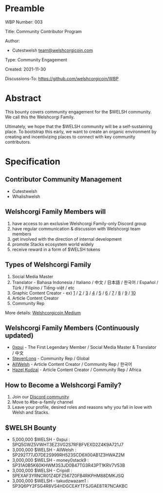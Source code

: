 Preamble
========
WBP Number: 003

Title: Community Contributor Program

Author: 
* Cutestwelsh team@welshcorgicoin.com

Type: Community Engagement

Created: 2021-11-30

Discussions-To: https://github.com/welshcorgicoin/WBP

Abstract
========
This bounty covers community engagement for the $WELSH community. We call this the Welshcorgi Family.

Ultimately, we hope that the $WELSH community will be a self-sustaining place. To bootstrap this early, we want to create an organic environment by creating and incentivizing places to connect with key community contributors.

Specification
=============
Contributor Community Management
--------------------------------
* Cutestwelsh
* Whalishwelsh

Welshcorgi Family Members will
------------------------------
1. have access to an exclusive Welshcorgi Family-only Discord group
2. have regular communication & discussion with Welshcorgi team members
3. get involved with the direction of internal development
4. promote Stacks ecosystem world widely
5. receive reward in a form of $WELSH tokens

Types of Welshcorgi Family
--------------------------
1. Social Media Master
2. Translator - Bahasa Indonesia / Italiano / 中文 / 日本語 / 한국어 / Español / Türk / Filipino / Tiếng-việt / etc
3. Graphic Content Creator - ex) [1](https://twitter.com/welshcorgi_coin/status/1463899809782194181) / [2](https://twitter.com/welshcorgi_coin/status/1464113278288732160) / [3](https://twitter.com/welshcorgi_coin/status/1464119062468829186) / [4](https://twitter.com/welshcorgi_coin/status/1464141500451753990) / [5](https://twitter.com/welshcorgi_coin/status/1464677231351844864) / [6](https://twitter.com/welshcorgi_coin/status/1464838315916488707) / [7](https://twitter.com/welshcorgi_coin/status/1464970119654694914) / [8](https://twitter.com/welshcorgi_coin/status/1465018840354459653) / [9](https://twitter.com/welshcorgi_coin/status/1465167284792483843) / [10](https://twitter.com/welshcorgi_coin/status/1465230613204463619)
4. Article Content Creator
5. Community Rep

More details: [Welshcorgicoin Medium](https://medium.com/@welshcorgicoin/the-welshcorgi-family-community-program-for-core-contributors-49b92eca72d6)

Welshcorgi Family Members (Continuously updated)
------------------------------------------------
* [0xpui](https://twitter.com/ChanRachel5) - The First Legendary Member / Social Media Master & Translator / 中文
* [StevenLong](https://twitter.com/StevenlongCFO) - Community Rep / Global
* [AllWelsh](https://twitter.com/nftgalleryseoul) - Article Content Creator / Community Rep / 한국어
* [Hazel Kudzai](https://twitter.com/Hazel_kudzi_art) - Article Content Creator / Community Rep / Africa

How to Become a Welshcorgi Family?
----------------------------------
1. Join our [Discord community](http://discord.gg/VTdRpW7ckk)
2. Move to #be-a-family channel 
3. Leave your profile, desired roles and reasons why you fall in love with Welsh and Stacks.


$WELSH Bounty
-------------
* 5,000,000 $WELSH - 0xpui : SPQ5GWZ5VWHT3EZ3VG2S7RFBFVEXD2Z4K9A721J7
* 3,000,000 $WELSH - AllWelsh : SP292T77JD7DE2S999RH523SCD6X00AB1Z3HWAZ2M
* 3,000,000 $WELSH - money0stack9 : SP31A0B5K60KHWM3S3JD0B47TG3R43PT1KRV7V53B
* 3,000,000 $WELSH - Cripidl : SPEXAF3YRNCR01Z4DFZ567Z0FB4RKPHM88DMKJSQ
* 3,000,000 $WELSH - takudzwazam1 : SP3Q6PY2FSG4R8VS4HDGCEAYTFSJGAE8TR7NCAKBC
